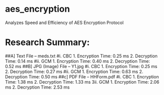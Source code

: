 # aes_encryption
Analyzes Speed and Efficiency of AES Encryption Protocol

# Research Summary:

##A] Text File – meds.txt
  #i.	CBC
    1.	Encryption Time: 0.25 ms
    2.	Decryption Time: 0.14 ms
  #ii.	GCM
    1.	Encryption Time:  0.40 ms
    2.	Decryption Time:  0.52 ms
##B] JPG (Image) File – Y1.jpg
  #i.	CBC
    1.	Encryption Time:  0.25 ms
    2.	Decryption Time:  0.27 ms
  #ii.	GCM
    1.	Encryption Time:  0.63 ms
    2.	Decryption Time:  0.50 ms
##c] PDF File – HHForm.pdf
  #i.	CBC
    1.	Encryption Time:  1.38 ms
    2.	Decryption Time:  1.33 ms
  3ii.	GCM
    1.	Encryption Time:  2.06 ms
    2.	Decryption Time:  2.53 ms

